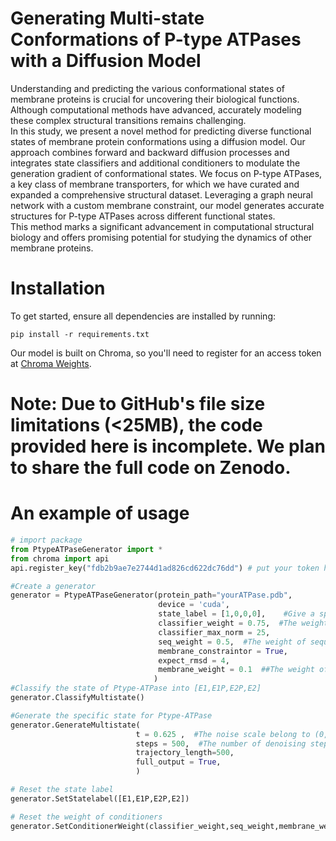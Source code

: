 
# Generating Multi-state Conformations of P-type ATPases with a Diffusion Model

Understanding and predicting the various conformational states of membrane proteins is crucial for uncovering their biological functions. Although computational methods have advanced, accurately modeling these complex structural transitions remains challenging.  
In this study, we present a novel method for predicting diverse functional states of membrane protein conformations using a diffusion model. Our approach combines forward and backward diffusion processes and integrates state classifiers and additional conditioners to modulate the generation gradient of conformational states. We focus on P-type ATPases, a key class of membrane transporters, for which we have curated and expanded a comprehensive structural dataset. Leveraging a graph neural network with a custom membrane constraint, our model generates accurate structures for P-type ATPases across different functional states.  
This method marks a significant advancement in computational structural biology and offers promising potential for studying the dynamics of other membrane proteins.

# Installation

To get started, ensure all dependencies are installed by running:

```
pip install -r requirements.txt
```

Our model is built on Chroma, so you'll need to register for an access token at [Chroma Weights](https://chroma-weights.generatebiomedicines.com/).

# Note: Due to GitHub's file size limitations (<25MB), the code provided here is incomplete. We plan to share the full code on Zenodo.

# An example of usage

~~~python
# import package
from PtypeATPaseGenerator import *
from chroma import api
api.register_key("fdb2b9ae7e2744d1ad826cd622dc76dd") # put your token here

#Create a generator
generator = PtypeATPaseGenerator(protein_path="yourATPase.pdb",
                                 device = 'cuda',
                                 state_label = [1,0,0,0],    #Give a specific state for generation,  [E1,E1P,E2P,E2]
                                 classifier_weight = 0.75,  #The weight of classifier conditioner
                                 classifier_max_norm = 25,
                                 seq_weight = 0.5,  #The weight of sequence conditioner
                                 membrane_constraintor = True,
                                 expect_rmsd = 4,
                                 membrane_weight = 0.1  ##The weight of sequence conditioner, recommended less than 0.25
                                )
#Classify the state of Ptype-ATPase into [E1,E1P,E2P,E2]
generator.ClassifyMultistate()

#Generate the specific state for Ptype-ATPase
generator.GenerateMultistate(
                            t = 0.625 ,  #The noise scale belong to (0,1)
                            steps = 500,  #The number of denoising step
                            trajectory_length=500,
                            full_output = True,  
                            )

# Reset the state label    
generator.SetStatelabel([E1,E1P,E2P,E2])

# Reset the weight of conditioners
generator.SetConditionerWeight(classifier_weight,seq_weight,membrane_weight)
~~~

